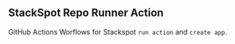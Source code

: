 ## StackSpot Repo Runner Action

GitHub Actions Worflows for Stackspot `run action` and `create app`.